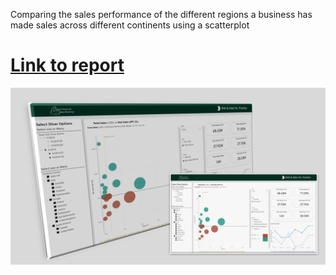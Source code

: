 Comparing the sales performance of the different regions a business has made sales across different continents using a scatterplot

# [Link to report](https://app.powerbi.com/view?r=eyJrIjoiMWYxMTAyYTktNTU5ZS00MmU0LTg1Y2YtODI2MDA0ZTMyMTUzIiwidCI6IjliNTk3NjNmLTc2NDktNDM0Zi1iNGJmLWRmYTg3NGU4OGY4NyJ9)

![Poster Shot](https://github.com/dataopskenn/pbi-report-samples/blob/main/regional_sales_performance/Poster%20Shot%20for%20Regional%20Sales%20Report.png)

